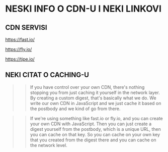 # NESKI INFO O CDN-U I NEKI LINKOVI

## CDN SERVISI

<https://fast.io/>

<https://fly.io/>

<https://tipe.io/>

## NEKI CITAT O CACHING-U

>> If you have control over your own CDN, there's nothing stopping you from just caching it yourself in the network layer. By creating a custom digest, that's basically what we do. We write our own CDN in JavaScript and we just cache it based on the postbody and we kind of go from there.

>> If we're using something like fast.io or fly.io, and you can create your own CDN with JavaScript. Then you can just create a digest yourself from the postbody, which is a unique URL, then you can cache on that key. So you can cache on your own key that you created from the digest there and you can cache on the network level.